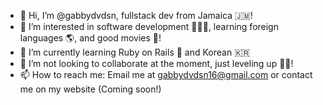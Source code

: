 - 👋 Hi, I’m @gabbydvdsn, fullstack dev from Jamaica 🇯🇲! 
- 👀 I’m interested in software development 👩🏽‍💻, learning foreign languages 🌎, and good movies 🍿!
- 🌱 I’m currently learning Ruby on Rails 💎 and Korean 🇰🇷
- 💞️ I’m not looking to collaborate at the moment, just leveling up 💪🏾!
- 📫 How to reach me: Email me at gabbydvdsn16@gmail.com or contact me on my website (Coming soon!)

<!---
gabbydvdsn/gabbydvdsn is a ✨ special ✨ repository because its `README.md` (this file) appears on your GitHub profile.
You can click the Preview link to take a look at your changes.
--->
